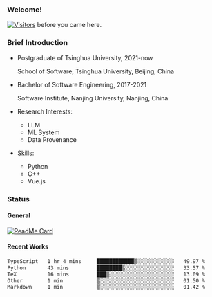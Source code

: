### Welcome!

[![Visitors](https://visitor-badge.laobi.icu/badge?page_id=HermitSun.HermitSun)]() before you came here.

### Brief Introduction

- Postgraduate of Tsinghua University, 2021-now
  
  School of Software, Tsinghua University, Beijing, China

- Bachelor of Software Engineering, 2017-2021
  
  Software Institute, Nanjing University, Nanjing, China

- Research Interests:
  - LLM
  - ML System
  - Data Provenance

- Skills:
  - Python
  - C++
  - Vue.js

### Status

#### General

[![ReadMe Card](https://github-readme-stats.hermitsun.vercel.app/api?username=HermitSun&count_private=true&show_icons=true)]()

#### Recent Works

<!--START_SECTION:waka-->

```txt
TypeScript   1 hr 4 mins     ████████████▒░░░░░░░░░░░░   49.97 %
Python       43 mins         ████████▒░░░░░░░░░░░░░░░░   33.57 %
TeX          16 mins         ███▒░░░░░░░░░░░░░░░░░░░░░   13.09 %
Other        1 min           ▒░░░░░░░░░░░░░░░░░░░░░░░░   01.50 %
Markdown     1 min           ▒░░░░░░░░░░░░░░░░░░░░░░░░   01.42 %
```

<!--END_SECTION:waka-->
